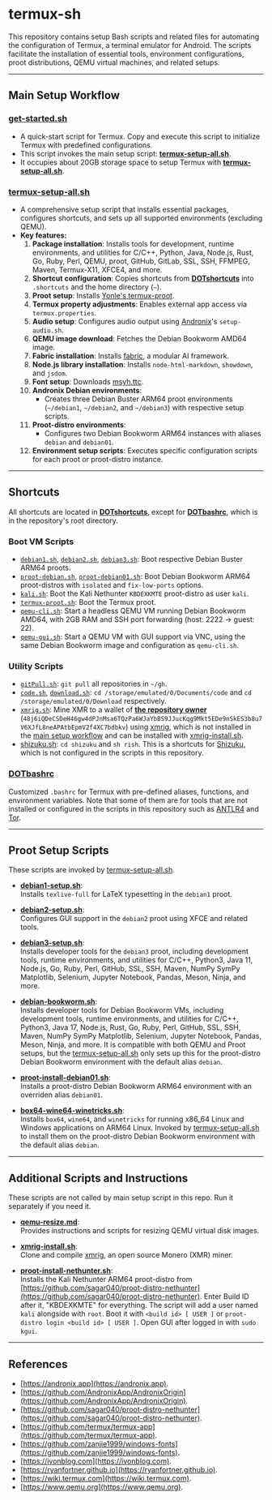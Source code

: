 # termux-sh

This repository contains setup Bash scripts and related files for automating the configuration of Termux, a terminal emulator for Android. The scripts facilitate the installation of essential tools, environment configurations, proot distributions, QEMU virtual machines, and related setups.

---

## Main Setup Workflow

### **[get-started.sh](get-started.sh)**
   - A quick-start script for Termux. Copy and execute this script to initialize Termux with predefined configurations.  
   - This script invokes the main setup script: **[termux-setup-all.sh](termux-setup-all.sh)**.
   - It occupies about 20GB storage space to setup Termux with **[termux-setup-all.sh](termux-setup-all.sh)**.

### **[termux-setup-all.sh](termux-setup-all.sh)**
   - A comprehensive setup script that installs essential packages, configures shortcuts, and sets up all supported environments (excluding QEMU).
   - **Key features:**
     1. **Package installation**: Installs tools for development, runtime environments, and utilities for C/C++, Python, Java, Node.js, Rust, Go, Ruby, Perl, QEMU, proot, GitHub, GitLab, SSL, SSH, FFMPEG, Maven, Termux-X11, XFCE4, and more.
     2. **Shortcut configuration**: Copies shortcuts from **[DOTshortcuts](DOTshortcuts)** into `.shortcuts` and the home directory (`~`).
     2. **Proot setup**: Installs [Yonle's termux-proot](https://github.com/Yonle/termux-proot).
     2. **Termux property adjustments**: Enables external app access via `termux.properties`.
     2. **Audio setup**: Configures audio output using [Andronix](https://andronix.app)'s `setup-audio.sh`.
     2. **QEMU image download**: Fetches the Debian Bookworm AMD64 image.
     2. **Fabric installation**: Installs [fabric](https://github.com/danielmiessler/fabric), a modular AI framework.
     2. **Node.js library installation**: Installs `node-html-markdown`, `showdown`, and `jsdom`.
     2. **Font setup**: Downloads [msyh.ttc](https://github.com/zanjie1999/windows-fonts/raw/wine/msyh.ttc).
     2. **Andronix Debian environments**: 
         - Creates three Debian Buster ARM64 proot environments (`~/debian1`, `~/debian2`, and `~/debian3`) with respective setup scripts.
     2. **Proot-distro environments**:
         - Configures two Debian Bookworm ARM64 instances with aliases `debian` and `debian01`.
     2. **Environment setup scripts**: Executes specific configuration scripts for each proot or proot-distro instance.

---

## Shortcuts

All shortcuts are located in **[DOTshortcuts](DOTshortcuts)**, except for **[DOTbashrc](DOTbashrc)**, which is in the repository's root directory.

### Boot VM Scripts

- [`debian1.sh`](DOTshortcuts/debian1.sh), [`debian2.sh`](DOTshortcuts/debian2.sh), [`debian3.sh`](DOTshortcuts/debian3.sh): Boot respective Debian Buster ARM64 proots.
- [`proot-debian.sh`](DOTshortcuts/proot-debian.sh), [`proot-debian01.sh`](DOTshortcuts/proot-debian01.sh): Boot Debian Bookworm ARM64 proot-distros with `isolated` and `fix-low-ports` options.
- [`kali.sh`](DOTshortcuts/kali.sh): Boot the Kali Nethunter `KBDEXKMTE` proot-distro as user `kali`.
- [`termux-proot.sh`](DOTshortcuts/termux-proot.sh): Boot the Termux proot.
- [`qemu-cli.sh`](DOTshortcuts/qemu-cli.sh): Start a headless QEMU VM running Debian Bookworm AMD64, with 2GB RAM and SSH port forwarding (host: 2222 → guest: 22).
- [`qemu-gui.sh`](DOTshortcuts/qemu-gui.sh): Start a QEMU VM with GUI support via VNC, using the same Debian Bookworm image and configuration as `qemu-cli.sh`.

### Utility Scripts

- [`gitPull.sh`](DOTshortcuts/gitPull.sh): `git pull` all repositories in `~/gh`.
- [`code.sh`](DOTshortcuts/code.sh), [`download.sh`](DOTshortcuts/download.sh): `cd /storage/emulated/0/Documents/code` and `cd /storage/emulated/0/Download` respectively.
- [`xmrig.sh`](DOTshortcuts/xmrig.sh): Mine XMR to a wallet of [**the repository owner**](https://github.com/Willie169) (`48j6iQDeCSDeH46gw4dPJnMsa6TQzPa6WJaYbBS9JJucKqg9Mkt5EDe9nSkES3b8u7V6XJfL8neAPAtbEpmV2f4XC7bdbkv`) using [xmrig](https://github.com/xmrig/xmrig), which is not installed in the [main setup workflow](#main-setup-workflow) and can be installed with [xmrig-install.sh](xmrig-install.sh).
- [shizuku.sh](DOTshortcuts/shizuku.sh): `cd shizuku` and `sh rish`. This is a shortcuts for [Shizuku](https://github.com/RikkaApps/Shizuku), which is not configured in the scripts in this repository.

### [DOTbashrc](DOTbashrc)

Customized `.bashrc` for Termux with pre-defined aliases, functions, and environment variables. Note that some of them are for tools that are not installed or configured in the scripts in this repository such as [ANTLR4](https://github.com/antlr/antlr4) and [Tor](https://www.torproject.org).

---

## Proot Setup Scripts

These scripts are invoked by [termux-setup-all.sh](termux-setup-all.sh).

- **[debian1-setup.sh](debian1-setup.sh)**:  
  Installs `texlive-full` for LaTeX typesetting in the `debian1` proot.

- **[debian2-setup.sh](debian2-setup.sh)**:  
  Configures GUI support in the `debian2` proot using XFCE and related tools.

- **[debian3-setup.sh](debian3-setup.sh)**:  
  Installs developer tools for the `debian3` proot, including development tools, runtime environments, and utilities for C/C++, Python3, Java 11, Node.js, Go, Ruby, Perl, GitHub, SSL, SSH, Maven, NumPy SymPy Matplotlib, Selenium, Jupyter Notebook, Pandas, Meson, Ninja, and more.

- **[debian-bookworm.sh](debian-bookworm.sh)**:  
  Installs developer tools for Debian Bookworm VMs, including development tools, runtime environments, and utilities for C/C++, Python3, Java 17, Node.js, Rust, Go, Ruby, Perl, GitHub, SSL, SSH, Maven, NumPy SymPy Matplotlib, Selenium, Jupyter Notebook, Pandas, Meson, Ninja, and more. It is compatible with both QEMU and Proot setups, but the [termux-setup-all.sh](termux-setup-all.sh) only sets up this for the proot-distro Debian Bookworm environment with the default alias `debian`.

- **[proot-install-debian01.sh](proot-install-debian01.sh)**:  
  Installs a proot-distro Debian Bookworm ARM64 environment with an overriden alias `debian01`.

- **[box64-wine64-winetricks.sh](box64-wine64-winetricks.sh)**:  
  Installs `box64`, `wine64`, and `winetricks` for running x86_64 Linux and Windows applications on ARM64 Linux. Invoked by [termux-setup-all.sh](termux-setup-all.sh) to install them on the proot-distro Debian Bookworm environment with the default alias `debian`.

---

## Additional Scripts and Instructions

These scripts are not called by main setup script in this repo. Run it separately if you need it.

- **[qemu-resize.md](qemu-resize.md)**:  
  Provides instructions and scripts for resizing QEMU virtual disk images.
  
- **[xmrig-install.sh](xmrig-install.sh)**:  
  Clone and compile [xmrig](https://github.com/xmrig/xmrig), an open source Monero (XMR) miner.

- **[proot-install-nethunter.sh](proot-install-nethunter.sh)**:  
  Installs the Kali Nethunter ARM64 proot-distro from [https://github.com/sagar040/proot-distro-nethunter](https://github.com/sagar040/proot-distro-nethunter). Enter Build ID after it, "KBDEXKMTE" for everything. The script will add a user named `kali` alongside with `root`. Boot it with `<build id> [ USER ]` or `proot-distro login <build id> [ USER ]`. Open GUI after logged in with `sudo kgui`.

---

## References

- [https://andronix.app](https://andronix.app).
- [https://github.com/AndronixApp/AndronixOrigin](https://github.com/AndronixApp/AndronixOrigin).
- [https://github.com/sagar040/proot-distro-nethunter](https://github.com/sagar040/proot-distro-nethunter).
- [https://github.com/termux/termux-app](https://github.com/termux/termux-app).
- [https://github.com/zanjie1999/windows-fonts](https://github.com/zanjie1999/windows-fonts).
- [https://ivonblog.com](https://ivonblog.com).
- [https://ryanfortner.github.io](https://ryanfortner.github.io).
- [https://wiki.termux.com](https://wiki.termux.com).
- [https://www.qemu.org](https://www.qemu.org).
